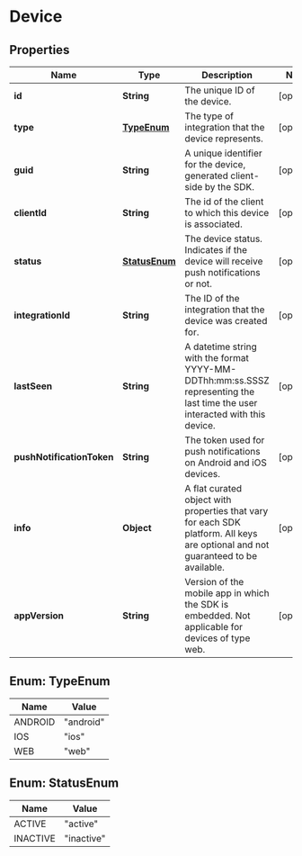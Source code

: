

# Device


## Properties

| Name | Type | Description | Notes |
|------------ | ------------- | ------------- | -------------|
|**id** | **String** | The unique ID of the device. |  [optional] |
|**type** | [**TypeEnum**](#TypeEnum) | The type of integration that the device represents. |  [optional] |
|**guid** | **String** | A unique identifier for the device, generated client-side by the SDK. |  [optional] |
|**clientId** | **String** | The id of the client to which this device is associated. |  [optional] |
|**status** | [**StatusEnum**](#StatusEnum) | The device status. Indicates if the device will receive push notifications or not. |  [optional] |
|**integrationId** | **String** | The ID of the integration that the device was created for. |  [optional] |
|**lastSeen** | **String** | A datetime string with the format YYYY-MM-DDThh:mm:ss.SSSZ representing the last time the user interacted with this device. |  [optional] |
|**pushNotificationToken** | **String** | The token used for push notifications on Android and iOS devices. |  [optional] |
|**info** | **Object** | A flat curated object with properties that vary for each SDK platform. All keys are optional and not guaranteed to be available. |  [optional] |
|**appVersion** | **String** | Version of the mobile app in which the SDK is embedded. Not applicable for devices of type web. |  [optional] |



## Enum: TypeEnum

| Name | Value |
|---- | -----|
| ANDROID | &quot;android&quot; |
| IOS | &quot;ios&quot; |
| WEB | &quot;web&quot; |



## Enum: StatusEnum

| Name | Value |
|---- | -----|
| ACTIVE | &quot;active&quot; |
| INACTIVE | &quot;inactive&quot; |



